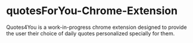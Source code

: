# quotesForYou-Chrome-Extension
Quotes4You is a work-in-progress chrome extension designed to provide the user their choice of daily quotes personalized specially for them.
